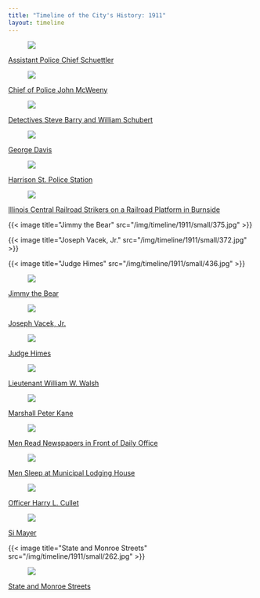 ```yaml
---
title: "Timeline of the City's History: 1911"
layout: timeline
---
```


<div class="tile is-ancestor">
  <div class="tile is-parent">
    <article class="tile is-child box">
        <a href="/historical/timeline/1911/434" title="Assistant Police Chief Schuettler">
            <figure class="image is-128x128">
                <img src="/img/timeline/1911/small/434.jpg">
            </figure>
            <div class="content">
                <p>Assistant Police Chief Schuettler</p>
            </div>
        </a>
    </article>
  </div>
  <div class="tile is-parent">
    <article class="tile is-child box">
        <a href="/historical/timeline/1911/360" title="Chief of Police John McWeeny">
            <figure class="image is-128x128">
                <img src="/img/timeline/1911/small/360.jpg">
            </figure>
            <div class="content">
                <p>Chief of Police John McWeeny</p>
            </div>    
        </a>
    </article>
  </div>
  <div class="tile is-parent">
    <article class="tile is-child box">
        <a href="/historical/timeline/1911/435" title="Detectives Steve Barry and William Schubert">
            <figure class="image is-128x128">
                <img src="/img/timeline/1911/small/435.jpg">
            </figure>
            <div class="content">
                <p>Detectives Steve Barry and William Schubert</p>
            </div>  
        </a>  
    </article>
  </div>
</div>

<div class="tile is-ancestor">
  <div class="tile is-parent">
    <article class="tile is-child box">
        <a href="/historical/timeline/1911/391" title="George Davis">
            <figure class="image is-128x128">
                <img src="/img/timeline/1911/small/391.jpg">
            </figure>
            <div class="content">
                <p>George Davis</p>
            </div>
        </a>
    </article>
  </div>
  <div class="tile is-parent">
    <article class="tile is-child box">
        <a href="/historical/timeline/1911/415" title="Harrison St. Police Station">
            <figure class="image is-128x128">
                <img src="/img/timeline/1911/small/415.jpg">
            </figure>
            <div class="content">
                <p>Harrison St. Police Station</p>
            </div>    
        </a>
    </article>
  </div>
  <div class="tile is-parent">
    <article class="tile is-child box">
        <a href="/historical/timeline/1911/294" title="Illinois Central Railroad Strikers on a Railroad Platform in Burnside">
            <figure class="image is-128x128">
                <img src="/img/timeline/1911/small/294.jpg">
            </figure>
            <div class="content">
                <p>Illinois Central Railroad Strikers on a Railroad Platform in Burnside</p>
            </div>  
        </a>  
    </article>
  </div>
</div>
{{< image title="Jimmy the Bear" src="/img/timeline/1911/small/375.jpg" >}}

{{< image title="Joseph Vacek, Jr." src="/img/timeline/1911/small/372.jpg" >}}

{{< image title="Judge Himes" src="/img/timeline/1911/small/436.jpg" >}}
<div class="tile is-ancestor">
  <div class="tile is-parent">
    <article class="tile is-child box">
        <a href="/historical/timeline/1911/375" title="Jimmy the Bear">
            <figure class="image is-128x128">
                <img src="/img/timeline/1911/small/375.jpg">
            </figure>
            <div class="content">
                <p>Jimmy the Bear</p>
            </div>
        </a>
    </article>
  </div>
  <div class="tile is-parent">
    <article class="tile is-child box">
        <a href="/historical/timeline/1911/372" title="Joseph Vacek, Jr.">
            <figure class="image is-128x128">
                <img src="/img/timeline/1911/small/372.jpg">
            </figure>
            <div class="content">
                <p>Joseph Vacek, Jr.</p>
            </div>    
        </a>
    </article>
  </div>
  <div class="tile is-parent">
    <article class="tile is-child box">
        <a href="/historical/timeline/1911/436" title="Judge Himes">
            <figure class="image is-128x128">
                <img src="/img/timeline/1911/small/436.jpg">
            </figure>
            <div class="content">
                <p>Judge Himes</p>
            </div>  
        </a>  
    </article>
  </div>
</div>

<div class="tile is-ancestor">
  <div class="tile is-parent">
    <article class="tile is-child box">
        <a href="/historical/timeline/1911/427" title="Lieutenant William W. Walsh">
            <figure class="image is-128x128">
                <img src="/img/timeline/1911/small/427.jpg">
            </figure>
            <div class="content">
                <p>Lieutenant William W. Walsh</p>
            </div>
        </a>
    </article>
  </div>
  <div class="tile is-parent">
    <article class="tile is-child box">
        <a href="/historical/timeline/1911/425" title="Marshall Peter Kane">
            <figure class="image is-128x128">
                <img src="/img/timeline/1911/small/425.jpg">
            </figure>
            <div class="content">
                <p>Marshall Peter Kane</p>
            </div>    
        </a>
    </article>
  </div>
  <div class="tile is-parent">
    <article class="tile is-child box">
        <a href="/historical/timeline/1911/93" title="Men Read Newspapers in Front of Daily Office">
            <figure class="image is-128x128">
                <img src="/img/timeline/1911/small/93.jpg">
            </figure>
            <div class="content">
                <p>Men Read Newspapers in Front of Daily Office</p>
            </div>  
        </a>  
    </article>
  </div>
</div>

<div class="tile is-ancestor">
  <div class="tile is-parent">
    <article class="tile is-child box">
        <a href="/historical/timeline/1911/94" title="Men Sleep at Municipal Lodging House">
            <figure class="image is-128x128">
                <img src="/img/timeline/1911/small/94.jpg">
            </figure>
            <div class="content">
                <p>Men Sleep at Municipal Lodging House</p>
            </div>
        </a>
    </article>
  </div>
  <div class="tile is-parent">
    <article class="tile is-child box">
        <a href="/historical/timeline/1911/426" title="Officer Harry L. Cullet">
            <figure class="image is-128x128">
                <img src="/img/timeline/1911/small/426.jpg">
            </figure>
            <div class="content">
                <p>Officer Harry L. Cullet</p>
            </div>    
        </a>
    </article>
  </div>
  <div class="tile is-parent">
    <article class="tile is-child box">
        <a href="/historical/timeline/1911/422" title="Si Mayer">
            <figure class="image is-128x128">
                <img src="/img/timeline/1911/small/422.jpg">
            </figure>
            <div class="content">
                <p>Si Mayer</p>
            </div>  
        </a>  
    </article>
  </div>
</div>
{{< image title="State and Monroe Streets" src="/img/timeline/1911/small/262.jpg" >}}
<div class="tile is-ancestor">
  <div class="tile is-parent">
    <article class="tile is-child box">
        <a href="/historical/timeline/1911/262" title="State and Monroe Streets">
            <figure class="image is-128x128">
                <img src="/img/timeline/1911/small/262.jpg">
            </figure>
            <div class="content">
                <p>State and Monroe Streets</p>
            </div>
        </a>
    </article>
  </div>
</div>